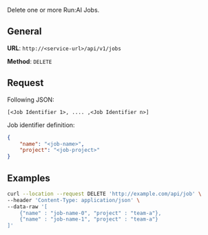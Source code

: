 
Delete one or more Run:AI Jobs.

## General

__URL__:  `http://<service-url>/api/v1/jobs`

__Method__: `DELETE`

## Request 

Following JSON:

```
[<Job Identifier 1>, .... ,<Job Identifier n>]
```

Job identifier definition:

``` json
{
    "name": "<job-name>", 
    "project": "<job-project>"
}
```

    
## Examples

``` bash
curl --location --request DELETE 'http://example.com/api/job' \
--header 'Content-Type: application/json' \
--data-raw '[
    {"name" : "job-name-0", "project" : "team-a"}, 
    {"name" : "job-name-1", "project" : "team-a"}
]'
```
